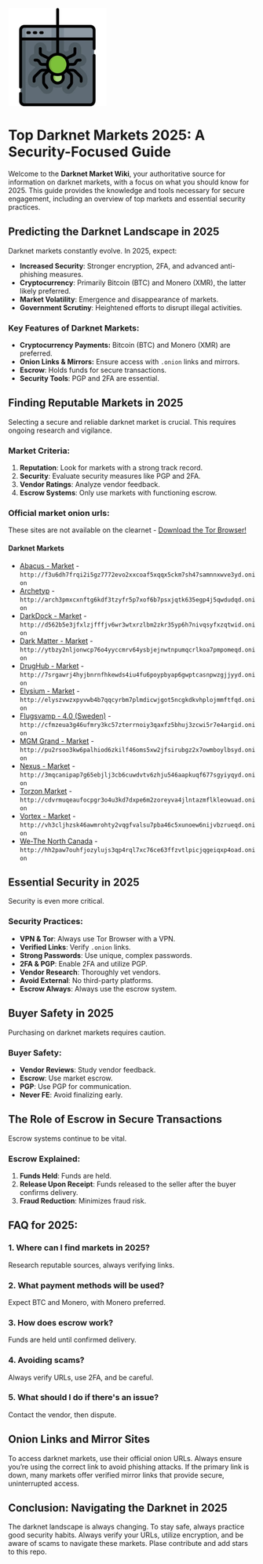 <img src="/sprites/screenshot.webp" width="200">

# Top Darknet Markets 2025: A Security-Focused Guide

Welcome to the **Darknet Market Wiki**, your authoritative source for information on darknet markets, with a focus on what you should know for 2025. This guide provides the knowledge and tools necessary for secure engagement, including an overview of top markets and essential security practices.

## Predicting the Darknet Landscape in 2025

Darknet markets constantly evolve. In 2025, expect:

*   **Increased Security**: Stronger encryption, 2FA, and advanced anti-phishing measures.
*   **Cryptocurrency**: Primarily Bitcoin (BTC) and Monero (XMR), the latter likely preferred.
*   **Market Volatility**: Emergence and disappearance of markets.
*   **Government Scrutiny**: Heightened efforts to disrupt illegal activities.

### Key Features of Darknet Markets:
- **Cryptocurrency Payments:** Bitcoin (BTC) and Monero (XMR) are preferred.
- **Onion Links & Mirrors:** Ensure access with `.onion` links and mirrors.
- **Escrow**: Holds funds for secure transactions.
- **Security Tools**: PGP and 2FA are essential.

## Finding Reputable Markets in 2025

Selecting a secure and reliable darknet market is crucial. This requires ongoing research and vigilance.

### Market Criteria:
1.  **Reputation**: Look for markets with a strong track record.
2.  **Security**: Evaluate security measures like PGP and 2FA.
3.  **Vendor Ratings**: Analyze vendor feedback.
4.  **Escrow Systems**: Only use markets with functioning escrow.

### Official market onion urls:
These sites are not available on the clearnet - [Download the Tor Browser!](https://www.torproject.org/download/)

#### Darknet Markets

*   [Abacus - Market](http://f3u6dh7frqi2i5gz7772evo2xxcoaf5xqqx5ckm7sh47samnnxwve3yd.onion) - `http://f3u6dh7frqi2i5gz7772evo2xxcoaf5xqqx5ckm7sh47samnnxwve3yd.onion`
*   [Archetyp](@archetyp) - `http://arch3pmxcxnftg6kdf3tzyfr5p7xof6b7psxjqtk635egp4j5qwdudqd.onion`
*   [DarkDock - Market](http://d562b5e3jfxlzjfffjv6wr3wtxrzlbm2zkr35yp6h7nivqsyfxzqtwid.onion) - `http://d562b5e3jfxlzjfffjv6wr3wtxrzlbm2zkr35yp6h7nivqsyfxzqtwid.onion`
*   [Dark Matter - Market](http://ytbzy2nljonwcp76o4yyccmrv64ysbjejnwtnpumqcrlkoa7pmpomeqd.onion) - `http://ytbzy2nljonwcp76o4yyccmrv64ysbjejnwtnpumqcrlkoa7pmpomeqd.onion`
*   [DrugHub - Market](http://7srgawrj4hyjbnrnfhkewds4iu4fu6poypbyap6gwptcasnpwzgjjyyd.onion) - `http://7srgawrj4hyjbnrnfhkewds4iu4fu6poypbyap6gwptcasnpwzgjjyyd.onion`
*   [Elysium - Market](http://elyszvwzxpyvwb4b7qqcyrbm7plmdicwjgot5ncgkdkvhplojmmftfqd.onion) - `http://elyszvwzxpyvwb4b7qqcyrbm7plmdicwjgot5ncgkdkvhplojmmftfqd.onion`
*   [Flugsvamp - 4.0 (Sweden)](http://cfmzeua3g46ufmry3kc57zterrnoiy3qaxfz5bhuj3zcwi5r7e4argid.onion) - `http://cfmzeua3g46ufmry3kc57zterrnoiy3qaxfz5bhuj3zcwi5r7e4argid.onion`
*   [MGM Grand - Market](http://pu2rsoo3kw6palhiod6zkilf46oms5xw2jfsirubgz2x7owmboylbsyd.onion) - `http://pu2rsoo3kw6palhiod6zkilf46oms5xw2jfsirubgz2x7owmboylbsyd.onion`
*   [Nexus - Market](http://3mqcanipap7g65ebjlj3cb6cuwdvtv6zhju546aapkuqf677sgyiyqyd.onion) - `http://3mqcanipap7g65ebjlj3cb6cuwdvtv6zhju546aapkuqf677sgyiyqyd.onion`
*   [Torzon Market](http://cdvrmuqeaufocpgr3o4u3kd7dxpe6m2zoreyva4jlntazmflkleowuad.onion) - `http://cdvrmuqeaufocpgr3o4u3kd7dxpe6m2zoreyva4jlntazmflkleowuad.onion`
*   [Vortex - Market](http://vh3cljhzsk46awmrohty2vqgfvalsu7pba46c5xunoew6nijvbzrueqd.onion) - `http://vh3cljhzsk46awmrohty2vqgfvalsu7pba46c5xunoew6nijvbzrueqd.onion`
*   [We-The North Canada](http://hh2paw7ouhfjozylujs3qp4rql7xc76ce63ffzvtlpicjqgeiqxp4oad.onion) - `http://hh2paw7ouhfjozylujs3qp4rql7xc76ce63ffzvtlpicjqgeiqxp4oad.onion`

## Essential Security in 2025

Security is even more critical.

### Security Practices:
*   **VPN & Tor**: Always use Tor Browser with a VPN.
*   **Verified Links**: Verify `.onion` links.
*   **Strong Passwords**: Use unique, complex passwords.
*   **2FA & PGP**: Enable 2FA and utilize PGP.
*   **Vendor Research**: Thoroughly vet vendors.
*   **Avoid External**: No third-party platforms.
*   **Escrow Always**: Always use the escrow system.

## Buyer Safety in 2025

Purchasing on darknet markets requires caution.

### Buyer Safety:
*   **Vendor Reviews**: Study vendor feedback.
*   **Escrow**: Use market escrow.
*   **PGP**: Use PGP for communication.
*   **Never FE**: Avoid finalizing early.

## The Role of Escrow in Secure Transactions

Escrow systems continue to be vital.

### Escrow Explained:
1.  **Funds Held**: Funds are held.
2.  **Release Upon Receipt**: Funds released to the seller after the buyer confirms delivery.
3.  **Fraud Reduction**: Minimizes fraud risk.

## FAQ for 2025:

### 1. Where can I find markets in 2025?
Research reputable sources, always verifying links.

### 2. What payment methods will be used?
Expect BTC and Monero, with Monero preferred.

### 3. How does escrow work?
Funds are held until confirmed delivery.

### 4. Avoiding scams?
Always verify URLs, use 2FA, and be careful.

### 5. What should I do if there's an issue?
Contact the vendor, then dispute.

## Onion Links and Mirror Sites

To access darknet markets, use their official onion URLs. Always ensure you’re using the correct link to avoid phishing attacks. If the primary link is down, many markets offer verified mirror links that provide secure, uninterrupted access.

## Conclusion: Navigating the Darknet in 2025

The darknet landscape is always changing. To stay safe, always practice good security habits. Always verify your URLs, utilize encryption, and be aware of scams to navigate these markets.
Plase contribute and add stars to this repo.